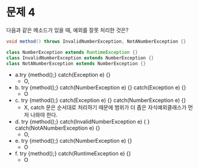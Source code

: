 # 문제 4

다음과 같은 메소드가 있을 때, 예외를 잘못 처리한 것은?
```java
void method() throws InvalidNumberException, NotANumberException {}

class NumberException extends RuntimeException {}
class InvalidNumberException extends NumberException {}
class NotANumberException extends NumberException {}
```

- a.try {method();} catch(Exception e) {}
  - O,
- b. try {method();} catch(NumberException e) {} catch(Exception e) {}
  - O
- c. try {method();} catch(Exception e) {} catch(NumberException e) {}
  - X, catch 문은 순서대로 처리하기 때문에 범위가 더 좁은 자식예외클래스가 먼저 나와야 한다.
- d. try {method();} catch(InvalidNumberException e) {
  } catch(NotANumberException e) {}
  - O,
- e. try {method();} catch(NumberException e) {}
  - O
- f. try {method();} catch(RuntimeException e) {}
  - O
